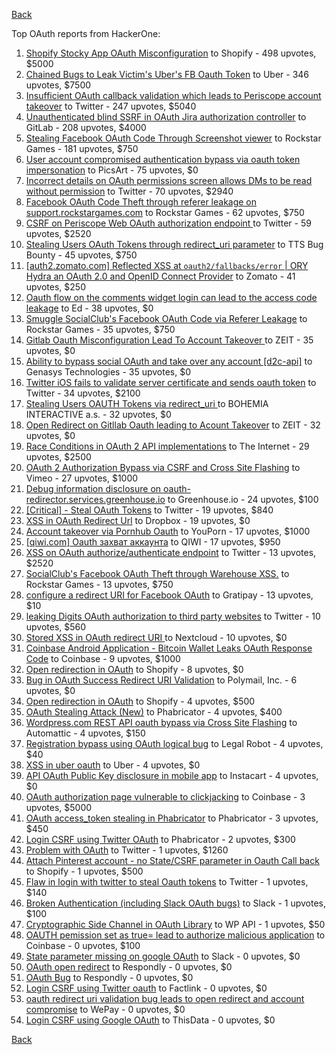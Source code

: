 [Back](../README.md)

Top OAuth reports from HackerOne:

1. [Shopify Stocky App OAuth Misconfiguration](https://hackerone.com/reports/740989) to Shopify - 498 upvotes, $5000
2. [Chained Bugs to Leak Victim's Uber's FB Oauth Token](https://hackerone.com/reports/202781) to Uber - 346 upvotes, $7500
3. [Insufficient OAuth callback validation which leads to Periscope account takeover](https://hackerone.com/reports/110293) to Twitter - 247 upvotes, $5040
4. [Unauthenticated blind SSRF in OAuth Jira authorization controller](https://hackerone.com/reports/398799) to GitLab - 208 upvotes, $4000
5. [Stealing Facebook OAuth Code Through Screenshot viewer](https://hackerone.com/reports/488269) to Rockstar Games - 181 upvotes, $750
6. [User account compromised authentication bypass via oauth token impersonation](https://hackerone.com/reports/739321) to PicsArt - 75 upvotes, $0
7. [Incorrect details on OAuth permissions screen allows DMs to be read without permission](https://hackerone.com/reports/434763) to Twitter - 70 upvotes, $2940
8. [Facebook OAuth Code Theft through referer leakage on support.rockstargames.com](https://hackerone.com/reports/482743) to Rockstar Games - 62 upvotes, $750
9. [CSRF on Periscope Web OAuth authorization endpoint ](https://hackerone.com/reports/215381) to Twitter - 59 upvotes, $2520
10. [Stealing Users OAuth Tokens through redirect_uri parameter](https://hackerone.com/reports/665651) to TTS Bug Bounty - 45 upvotes, $750
11. [[auth2.zomato.com] Reflected XSS at `oauth2/fallbacks/error` | ORY Hydra an OAuth 2.0 and OpenID Connect Provider](https://hackerone.com/reports/456333) to Zomato - 41 upvotes, $250
12. [Oauth flow on the comments widget login can lead to the access code leakage](https://hackerone.com/reports/292783) to Ed - 38 upvotes, $0
13. [Smuggle SocialClub's Facebook OAuth Code via Referer Leakage](https://hackerone.com/reports/342709) to Rockstar Games - 35 upvotes, $750
14. [Gitlab Oauth Misconfiguration Lead To Account Takeover ](https://hackerone.com/reports/541701) to ZEIT - 35 upvotes, $0
15. [Ability to bypass social OAuth and take over any account [d2c-api]](https://hackerone.com/reports/729960) to Genasys Technologies - 35 upvotes, $0
16. [Twitter iOS fails to validate server certificate and sends oauth token](https://hackerone.com/reports/168538) to Twitter - 34 upvotes, $2100
17. [Stealing Users OAUTH Tokens via redirect_uri ](https://hackerone.com/reports/405100) to BOHEMIA INTERACTIVE a.s. - 32 upvotes, $0
18. [Open Redirect on Gitllab Oauth leading to Acount Takeover](https://hackerone.com/reports/677617) to ZEIT - 32 upvotes, $0
19. [Race Conditions in OAuth 2 API implementations](https://hackerone.com/reports/55140) to The Internet - 29 upvotes, $2500
20. [OAuth 2 Authorization Bypass via CSRF and Cross Site Flashing](https://hackerone.com/reports/136582) to Vimeo - 27 upvotes, $1000
21. [Debug information disclosure on oauth-redirector.services.greenhouse.io](https://hackerone.com/reports/315205) to Greenhouse.io - 24 upvotes, $100
22. [[Critical] - Steal OAuth Tokens](https://hackerone.com/reports/131202) to Twitter - 19 upvotes, $840
23. [XSS in OAuth Redirect Url](https://hackerone.com/reports/163707) to Dropbox - 19 upvotes, $0
24. [Account takeover via Pornhub Oauth](https://hackerone.com/reports/192648) to YouPorn - 17 upvotes, $1000
25. [[qiwi.com] Oauth захват аккаунта](https://hackerone.com/reports/159507) to QIWI - 17 upvotes, $950
26. [XSS on OAuth authorize/authenticate endpoint](https://hackerone.com/reports/87040) to Twitter - 13 upvotes, $2520
27. [SocialClub's Facebook OAuth Theft through Warehouse XSS.](https://hackerone.com/reports/316948) to Rockstar Games - 13 upvotes, $750
28. [configure a redirect URI for Facebook OAuth](https://hackerone.com/reports/140432) to Gratipay - 13 upvotes, $10
29. [leaking Digits OAuth authorization to third party websites](https://hackerone.com/reports/166942) to Twitter - 10 upvotes, $560
30. [Stored XSS in OAuth redirect URI ](https://hackerone.com/reports/261138) to Nextcloud - 10 upvotes, $0
31. [Coinbase Android Application - Bitcoin Wallet Leaks OAuth Response Code](https://hackerone.com/reports/5314) to Coinbase - 9 upvotes, $1000
32. [Open redirection in OAuth](https://hackerone.com/reports/405697) to Shopify - 8 upvotes, $0
33. [Bug in OAuth Success Redirect URI Validation](https://hackerone.com/reports/753547) to Polymail, Inc. - 6 upvotes, $0
34. [Open redirection in OAuth](https://hackerone.com/reports/55525) to Shopify - 4 upvotes, $500
35. [OAuth Stealing Attack (New)](https://hackerone.com/reports/3930) to Phabricator - 4 upvotes, $400
36. [Wordpress.com REST API oauth bypass via Cross Site Flashing](https://hackerone.com/reports/176308) to Automattic - 4 upvotes, $150
37. [Registration bypass using OAuth logical bug](https://hackerone.com/reports/64946) to Legal Robot - 4 upvotes, $40
38. [XSS in uber oauth](https://hackerone.com/reports/131052) to Uber - 4 upvotes, $0
39. [API OAuth Public Key disclosure in mobile app](https://hackerone.com/reports/160120) to Instacart - 4 upvotes, $0
40. [OAuth authorization page vulnerable to clickjacking](https://hackerone.com/reports/65825) to Coinbase - 3 upvotes, $5000
41. [OAuth access_token stealing in Phabricator](https://hackerone.com/reports/3596) to Phabricator - 3 upvotes, $450
42. [Login CSRF using Twitter OAuth](https://hackerone.com/reports/2228) to Phabricator - 2 upvotes, $300
43. [Problem with OAuth](https://hackerone.com/reports/46485) to Twitter - 1 upvotes, $1260
44. [Attach Pinterest account - no State/CSRF parameter in Oauth Call back](https://hackerone.com/reports/111218) to Shopify - 1 upvotes, $500
45. [Flaw in login with twitter to steal Oauth tokens](https://hackerone.com/reports/44492) to Twitter - 1 upvotes, $140
46. [Broken Authentication (including Slack OAuth bugs)](https://hackerone.com/reports/2559) to Slack - 1 upvotes, $100
47. [Cryptographic Side Channel in OAuth Library](https://hackerone.com/reports/31168) to WP API - 1 upvotes, $50
48. [OAUTH pemission set as true= lead to authorize malicious application](https://hackerone.com/reports/87561) to Coinbase - 0 upvotes, $100
49. [State parameter missing on google OAuth](https://hackerone.com/reports/2688) to Slack - 0 upvotes, $0
50. [OAuth open redirect](https://hackerone.com/reports/7900) to Respondly - 0 upvotes, $0
51. [OAuth Bug](https://hackerone.com/reports/9460) to Respondly - 0 upvotes, $0
52. [Login CSRF using Twitter oauth](https://hackerone.com/reports/13555) to Factlink - 0 upvotes, $0
53. [oauth redirect uri validation bug leads to open redirect and account compromise](https://hackerone.com/reports/20661) to WePay - 0 upvotes, $0
54. [Login CSRF using Google OAuth](https://hackerone.com/reports/118737) to ThisData - 0 upvotes, $0


[Back](../README.md)